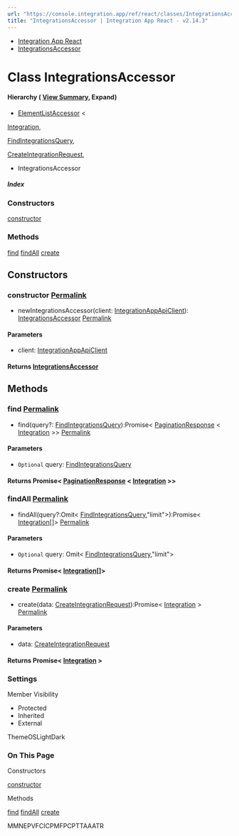 ```yaml
---
url: "https://console.integration.app/ref/react/classes/IntegrationsAccessor.html"
title: "IntegrationsAccessor | Integration App React - v2.14.3"
---
```


- [Integration App React](https://console.integration.app/ref/react/index.html)
- [IntegrationsAccessor](https://console.integration.app/ref/react/classes/IntegrationsAccessor.html)

# Class IntegrationsAccessor

#### Hierarchy ( [View Summary](https://console.integration.app/ref/react/hierarchy.html\#IntegrationsAccessor), Expand)

- [ElementListAccessor](https://console.integration.app/ref/react/classes/ElementListAccessor.html) <

[Integration](https://console.integration.app/ref/react/interfaces/Integration.html),

[FindIntegrationsQuery](https://console.integration.app/ref/react/interfaces/FindIntegrationsQuery.html),

[CreateIntegrationRequest](https://console.integration.app/ref/react/interfaces/CreateIntegrationRequest.html),

>
  - IntegrationsAccessor

##### Index

### Constructors

[constructor](https://console.integration.app/ref/react/classes/IntegrationsAccessor.html#constructor)

### Methods

[find](https://console.integration.app/ref/react/classes/IntegrationsAccessor.html#find) [findAll](https://console.integration.app/ref/react/classes/IntegrationsAccessor.html#findall) [create](https://console.integration.app/ref/react/classes/IntegrationsAccessor.html#create)

## Constructors

### constructor [Permalink](https://console.integration.app/ref/react/classes/IntegrationsAccessor.html\#constructor)

- newIntegrationsAccessor(client: [IntegrationAppApiClient](https://console.integration.app/ref/react/classes/_integration-app_react.IntegrationAppApiClient.html)): [IntegrationsAccessor](https://console.integration.app/ref/react/classes/IntegrationsAccessor.html) [Permalink](https://console.integration.app/ref/react/classes/IntegrationsAccessor.html#constructorintegrationsaccessor)





#### Parameters



- client: [IntegrationAppApiClient](https://console.integration.app/ref/react/classes/_integration-app_react.IntegrationAppApiClient.html)

#### Returns [IntegrationsAccessor](https://console.integration.app/ref/react/classes/IntegrationsAccessor.html)

## Methods

### find [Permalink](https://console.integration.app/ref/react/classes/IntegrationsAccessor.html\#find)

- find(query?: [FindIntegrationsQuery](https://console.integration.app/ref/react/interfaces/FindIntegrationsQuery.html)):Promise< [PaginationResponse](https://console.integration.app/ref/react/classes/PaginationResponse.html) < [Integration](https://console.integration.app/ref/react/interfaces/Integration.html) >> [Permalink](https://console.integration.app/ref/react/classes/IntegrationsAccessor.html#find-1)





#### Parameters



- `Optional` query: [FindIntegrationsQuery](https://console.integration.app/ref/react/interfaces/FindIntegrationsQuery.html)

#### Returns Promise< [PaginationResponse](https://console.integration.app/ref/react/classes/PaginationResponse.html) < [Integration](https://console.integration.app/ref/react/interfaces/Integration.html) >>

### findAll [Permalink](https://console.integration.app/ref/react/classes/IntegrationsAccessor.html\#findall)

- findAll(query?:Omit< [FindIntegrationsQuery](https://console.integration.app/ref/react/interfaces/FindIntegrationsQuery.html),"limit">):Promise< [Integration](https://console.integration.app/ref/react/interfaces/Integration.html)\[\]> [Permalink](https://console.integration.app/ref/react/classes/IntegrationsAccessor.html#findall-1)





#### Parameters



- `Optional` query: Omit< [FindIntegrationsQuery](https://console.integration.app/ref/react/interfaces/FindIntegrationsQuery.html),"limit">

#### Returns Promise< [Integration](https://console.integration.app/ref/react/interfaces/Integration.html)\[\]>

### create [Permalink](https://console.integration.app/ref/react/classes/IntegrationsAccessor.html\#create)

- create(data: [CreateIntegrationRequest](https://console.integration.app/ref/react/interfaces/CreateIntegrationRequest.html)):Promise< [Integration](https://console.integration.app/ref/react/interfaces/Integration.html) > [Permalink](https://console.integration.app/ref/react/classes/IntegrationsAccessor.html#create-1)





#### Parameters



- data: [CreateIntegrationRequest](https://console.integration.app/ref/react/interfaces/CreateIntegrationRequest.html)

#### Returns Promise< [Integration](https://console.integration.app/ref/react/interfaces/Integration.html) >

### Settings

Member Visibility

- Protected
- Inherited
- External

ThemeOSLightDark

### On This Page

Constructors

[constructor](https://console.integration.app/ref/react/classes/IntegrationsAccessor.html#constructor)

Methods

[find](https://console.integration.app/ref/react/classes/IntegrationsAccessor.html#find) [findAll](https://console.integration.app/ref/react/classes/IntegrationsAccessor.html#findall) [create](https://console.integration.app/ref/react/classes/IntegrationsAccessor.html#create)

MMNEPVFCICPMFPCPTTAAATR